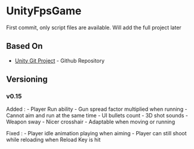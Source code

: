 # UnityFpsGame

First commit, only script files are available.
Will add the full project later


## Based On

* [Unity Git Project](https://github.com/TUTOUNITYFR/TUTO-FPS-2018) - Github Repository

## Versioning
### v0.15
Added :
	- Player Run ability
		- Gun spread factor multiplied when running
		- Cannot aim and run at the same time
	- UI bullets count
	- 3D shot sounds
	- Weapon sway
	- Nicer crosshair
		- Adaptable when moving or running

Fixed :
	- Player idle animation playing when aiming
	- Player can still shoot while reloading when Reload Key is hit

